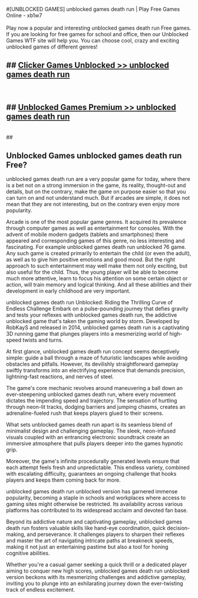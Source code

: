 #[UNBLOCKED GAMES] unblocked games death run | Play Free Games Online - xb1w7 <br>
<br>
Play now a popular and interesting unblocked games death run Free games. If you are looking for free games for school and office, then our Unblocked Games WTF site will help you. You can choose cool, crazy and exciting unblocked games of different genres!


## ##  [Clicker Games Unblocked >> unblocked games death run](http://freeplayer.one?title=unblocked_games_death_run&ref=22)
  <br>

##  ## [Unblocked Games Premium >> unblocked games death run](http://freeplayer.one?title=unblocked_games_death_run&ref=22)
  <br>
  ##



## Unblocked Games unblocked games death run Free?

unblocked games death run are a very popular game for today, where there is a bet not on a strong immersion in the game, its reality, thought-out and details, but on the contrary, make the game on purpose easier so that you can turn on and not understand much. But if arcades are simple, it does not mean that they are not interesting, but on the contrary even enjoy more popularity.

Arcade is one of the most popular game genres. It acquired its prevalence through computer games as well as entertainment for consoles. With the advent of mobile modern gadgets (tablets and smartphones) there appeared and corresponding games of this genre, no less interesting and fascinating. For example unblocked games death run unblocked 76 game. Any such game is created primarily to entertain the child (or even the adult), as well as to give him positive emotions and good mood. But the right approach to such entertainment may well make them not only exciting, but also useful for the child. Thus, the young player will be able to become much more attentive, learn to focus his attention on some certain object or action, will train memory and logical thinking. And all these abilities and their development in early childhood are very important.

unblocked games death run Unblocked: Riding the Thrilling Curve of Endless Challenge
Embark on a pulse-pounding journey that defies gravity and tests your reflexes with unblocked games death run, the addictive unblocked game that's taken the gaming world by storm. Developed by RobKayS and released in 2014, unblocked games death run is a captivating 3D running game that plunges players into a mesmerizing world of high-speed twists and turns.

At first glance, unblocked games death run concept seems deceptively simple: guide a ball through a maze of futuristic landscapes while avoiding obstacles and pitfalls. However, its devilishly straightforward gameplay swiftly transforms into an electrifying experience that demands precision, lightning-fast reactions, and nerves of steel.

The game's core mechanic revolves around maneuvering a ball down an ever-steepening unblocked games death run, where every movement dictates the impending speed and trajectory. The sensation of hurtling through neon-lit tracks, dodging barriers and jumping chasms, creates an adrenaline-fueled rush that keeps players glued to their screens.

What sets unblocked games death run apart is its seamless blend of minimalist design and challenging gameplay. The sleek, neon-infused visuals coupled with an entrancing electronic soundtrack create an immersive atmosphere that pulls players deeper into the games hypnotic grip.

Moreover, the game's infinite procedurally generated levels ensure that each attempt feels fresh and unpredictable. This endless variety, combined with escalating difficulty, guarantees an ongoing challenge that hooks players and keeps them coming back for more.

unblocked games death run unblocked version has garnered immense popularity, becoming a staple in schools and workplaces where access to gaming sites might otherwise be restricted. Its availability across various platforms has contributed to its widespread acclaim and devoted fan base.

Beyond its addictive nature and captivating gameplay, unblocked games death run fosters valuable skills like hand-eye coordination, quick decision-making, and perseverance. It challenges players to sharpen their reflexes and master the art of navigating intricate paths at breakneck speeds, making it not just an entertaining pastime but also a tool for honing cognitive abilities.

Whether you're a casual gamer seeking a quick thrill or a dedicated player aiming to conquer new high scores, unblocked games death run unblocked version beckons with its mesmerizing challenges and addictive gameplay, inviting you to plunge into an exhilarating journey down the ever-twisting track of endless excitement.